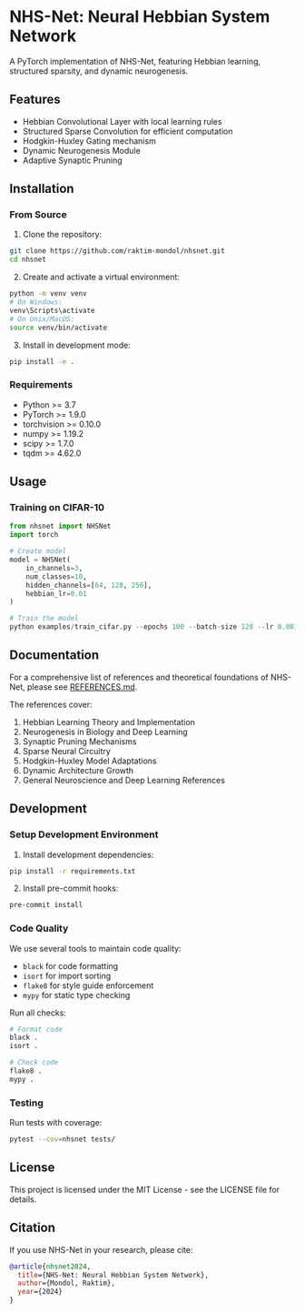 # NHS-Net: Neural Hebbian System Network

A PyTorch implementation of NHS-Net, featuring Hebbian learning, structured sparsity, and dynamic neurogenesis.

## Features

- Hebbian Convolutional Layer with local learning rules
- Structured Sparse Convolution for efficient computation
- Hodgkin-Huxley Gating mechanism
- Dynamic Neurogenesis Module
- Adaptive Synaptic Pruning

## Installation

### From Source

1. Clone the repository:
```bash
git clone https://github.com/raktim-mondol/nhsnet.git
cd nhsnet
```

2. Create and activate a virtual environment:
```bash
python -m venv venv
# On Windows:
venv\Scripts\activate
# On Unix/MacOS:
source venv/bin/activate
```

3. Install in development mode:
```bash
pip install -e .
```

### Requirements

- Python >= 3.7
- PyTorch >= 1.9.0
- torchvision >= 0.10.0
- numpy >= 1.19.2
- scipy >= 1.7.0
- tqdm >= 4.62.0

## Usage

### Training on CIFAR-10

```python
from nhsnet import NHSNet
import torch

# Create model
model = NHSNet(
    in_channels=3,
    num_classes=10,
    hidden_channels=[64, 128, 256],
    hebbian_lr=0.01
)

# Train the model
python examples/train_cifar.py --epochs 100 --batch-size 128 --lr 0.001
```

## Documentation

For a comprehensive list of references and theoretical foundations of NHS-Net, please see [REFERENCES.md](docs/REFERENCES.md).

The references cover:
1. Hebbian Learning Theory and Implementation
2. Neurogenesis in Biology and Deep Learning
3. Synaptic Pruning Mechanisms
4. Sparse Neural Circuitry
5. Hodgkin-Huxley Model Adaptations
6. Dynamic Architecture Growth
7. General Neuroscience and Deep Learning References

## Development

### Setup Development Environment

1. Install development dependencies:
```bash
pip install -r requirements.txt
```

2. Install pre-commit hooks:
```bash
pre-commit install
```

### Code Quality

We use several tools to maintain code quality:

- `black` for code formatting
- `isort` for import sorting
- `flake8` for style guide enforcement
- `mypy` for static type checking

Run all checks:
```bash
# Format code
black .
isort .

# Check code
flake8 .
mypy .
```

### Testing

Run tests with coverage:
```bash
pytest --cov=nhsnet tests/
```

## License

This project is licensed under the MIT License - see the LICENSE file for details.

## Citation

If you use NHS-Net in your research, please cite:

```bibtex
@article{nhsnet2024,
  title={NHS-Net: Neural Hebbian System Network},
  author={Mondol, Raktim},
  year={2024}
}
```